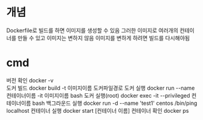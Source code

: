 # 개념
Dockerfile로 빌드를 하면 이미지를 생성할 수 있음
그러한 이미지로 여러개의 컨테이너를 만들 수 있고
이미지는 변하지 않음 이미지를 변하게 하려면 빌드를 다시해야됨

# cmd
버전 확인		docker -v	
도커 빌드		docker build -t 이미지이름 도커파일경로
도커 실행		docker run --name 컨테이너이름 -it 이미지이름 bash
도커 실행(root)	docker exec -it --privileged 컨테이너이름 bash
백그라운드 실행	docker run -d --name 'test1' centos /bin/ping localhost
컨테이너 실행		docker start [컨테이너 이름]
컨테이너 확인		docker ps